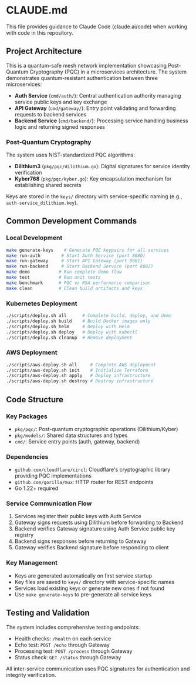 # CLAUDE.md

This file provides guidance to Claude Code (claude.ai/code) when working with code in this repository.

## Project Architecture

This is a quantum-safe mesh network implementation showcasing Post-Quantum Cryptography (PQC) in a microservices architecture. The system demonstrates quantum-resistant authentication between three microservices:

- **Auth Service** (`cmd/auth/`): Central authentication authority managing service public keys and key exchange
- **API Gateway** (`cmd/gateway/`): Entry point validating and forwarding requests to backend services  
- **Backend Service** (`cmd/backend/`): Processing service handling business logic and returning signed responses

### Post-Quantum Cryptography

The system uses NIST-standardized PQC algorithms:
- **Dilithium3** (`pkg/pqc/dilithium.go`): Digital signatures for service identity verification
- **Kyber768** (`pkg/pqc/kyber.go`): Key encapsulation mechanism for establishing shared secrets

Keys are stored in the `keys/` directory with service-specific naming (e.g., `auth-service_dilithium.key`).

## Common Development Commands

### Local Development
```bash
make generate-keys    # Generate PQC keypairs for all services
make run-auth        # Start Auth Service (port 8080)
make run-gateway     # Start API Gateway (port 8081) 
make run-backend     # Start Backend Service (port 8082)
make demo           # Run complete demo flow
make test           # Run unit tests
make benchmark      # PQC vs RSA performance comparison
make clean          # Clean build artifacts and keys
```

### Kubernetes Deployment
```bash
./scripts/deploy.sh all      # Complete build, deploy, and demo
./scripts/deploy.sh build    # Build Docker images only
./scripts/deploy.sh helm     # Deploy with Helm
./scripts/deploy.sh deploy   # Deploy with kubectl
./scripts/deploy.sh cleanup  # Remove deployment
```

### AWS Deployment
```bash
./scripts/aws-deploy.sh all     # Complete AWS deployment
./scripts/aws-deploy.sh init    # Initialize Terraform
./scripts/aws-deploy.sh apply   # Deploy infrastructure
./scripts/aws-deploy.sh destroy # Destroy infrastructure
```

## Code Structure

### Key Packages
- `pkg/pqc/`: Post-quantum cryptographic operations (Dilithium/Kyber)
- `pkg/models/`: Shared data structures and types
- `cmd/`: Service entry points (auth, gateway, backend)

### Dependencies
- `github.com/cloudflare/circl`: Cloudflare's cryptographic library providing PQC implementations
- `github.com/gorilla/mux`: HTTP router for REST endpoints
- Go 1.22+ required

### Service Communication Flow
1. Services register their public keys with Auth Service
2. Gateway signs requests using Dilithium before forwarding to Backend
3. Backend verifies Gateway signature using Auth Service public key registry
4. Backend signs responses before returning to Gateway
5. Gateway verifies Backend signature before responding to client

### Key Management
- Keys are generated automatically on first service startup
- Key files are saved to `keys/` directory with service-specific names
- Services load existing keys or generate new ones if not found
- Use `make generate-keys` to pre-generate all service keys

## Testing and Validation

The system includes comprehensive testing endpoints:
- Health checks: `/health` on each service
- Echo test: `POST /echo` through Gateway
- Processing test: `POST /process` through Gateway
- Status check: `GET /status` through Gateway

All inter-service communication uses PQC signatures for authentication and integrity verification.